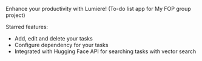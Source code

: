 Enhance your productivity with Lumiere! (To-do list app for My FOP group project)

Starred features:
- Add, edit and delete your tasks
- Configure dependency for your tasks
- Integrated with Hugging Face API for searching tasks with vector search
